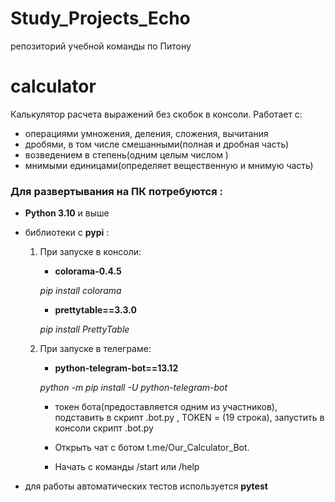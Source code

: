 # Study_Projects_Echo
репозиторий учебной команды по Питону

# calculator
Калькулятор расчета выражений без скобок в консоли. 
Работает с:
- операциями умножения, деления, сложения, вычитания
- дробями, в том числе смешанными(полная и дробная часть)
- возведением в степень(одним целым числом )
- мнимыми единицами(определяет вещественную и мнимую часть)

### **Для развертывания на ПК потребуются**  :
- **Python 3.10** и выше
- библиотеки c **pypi** :
    1) При запуске в консоли:
        - **colorama-0.4.5**

        *pip install colorama*
        - **prettytable==3.3.0** 

        *pip install PrettyTable*
        
    2) При запуске в телеграме:
        - **python-telegram-bot==13.12**

        *python -m pip install -U python-telegram-bot*

        - токен бота(предоставляется одним из участников), 
        подставить в скрипт .bot.py , TOKEN =  (19 строка),
        запустить в консоли скрипт .bot.py

        - Открыть чат с ботом t.me/Our_Calculator_Bot.

        - Начать с команды /start или /help

- для работы автоматических тестов используется **pytest**



